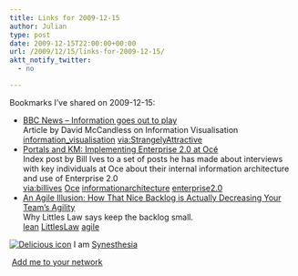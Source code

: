 ```yaml
---
title: Links for 2009-12-15
author: Julian
type: post
date: 2009-12-15T22:00:00+00:00
url: /2009/12/15/links-for-2009-12-15/
aktt_notify_twitter:
  - no

---
```

Bookmarks I&#8217;ve shared on 2009-12-15:

  * [BBC News &#8211; Information goes out to play][1]  
    Article by David McCandless on Information Visualisation  
    [information_visualisation][2] [via:StrangelyAttractive][3] 
  * [Portals and KM: Implementing Enterprise 2.0 at Oc&eacute;][4]  
    Index post by Bill Ives to a set of posts he has made about interviews with key individuals at Oce about their internal information architecture and use of Enterprise 2.0  
    [via:billives][5] [Oce][6] [informationarchitecture][7] [enterprise2.0][8] 
  * [An Agile Illusion: How That Nice Backlog is Actually Decreasing Your Team&#8217;s Agility][9]  
    Why Littles Law says keep the backlog small.  
    [lean][10] [LittlesLaw][11] [agile][12] 

<p class="deliciouslink">
  <a href="https://del.icio.us/synesthesia" title="See all my bookmarks on del.icio.us"><img src="https://www.synesthesia.co.uk/images/deliciousicon.jpg" alt="Delicious icon" /></a>&nbsp;I am <a href="https://del.icio.us/synesthesia" title="See all my bookmarks on del.icio.us">Synesthesia</a>
</p>

<p class="deliciouslink">
  <a href="https://del.icio.us/network?add=synesthesia" title="Add me to your del.icio.us network"><img src="https://www.synesthesia.co.uk/images/add.gif" alt="" /></a>&nbsp;<a href="https://del.icio.us/network?add=synesthesia" title="Add me to your del.icio.us network">Add me to your network</a>
</p>

 [1]: https://news.bbc.co.uk/1/hi/magazine/8381597.stm
 [2]: https://delicious.com/synesthesia/information_visualisation
 [3]: https://delicious.com/synesthesia/via%3AStrangelyAttractive
 [4]: https://billives.typepad.com/portals_and_km/2009/11/implementing-enterprise-2o-at-oc%C3%A9.html
 [5]: https://delicious.com/synesthesia/via%3Abillives
 [6]: https://delicious.com/synesthesia/Oce
 [7]: https://delicious.com/synesthesia/informationarchitecture
 [8]: https://delicious.com/synesthesia/enterprise2.0
 [9]: https://scalingsoftwareagility.wordpress.com/2009/12/14/an-agile-illusion-how-that-nice-backlog-is-actually-decreasing-your-team%E2%80%99s-agility
 [10]: https://delicious.com/synesthesia/lean
 [11]: https://delicious.com/synesthesia/LittlesLaw
 [12]: https://delicious.com/synesthesia/agile